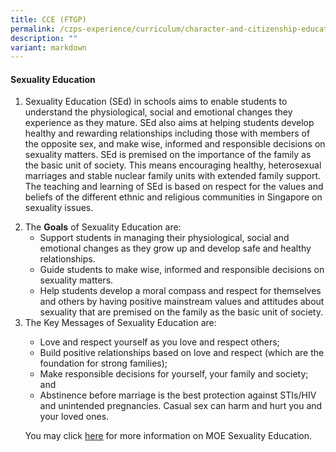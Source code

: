 ```yaml
---
title: CCE (FTGP)
permalink: /czps-experience/curriculum/character-and-citizenship-education/cce-ftgp/
description: ""
variant: markdown
---
```

<h4><strong>Sexuality Education</strong></h4>
<ol>
<li><p>Sexuality Education (SEd) in schools aims to enable students to understand the physiological, social and emotional changes they experience as they mature. SEd also aims at helping students develop healthy and rewarding relationships including those with members of the opposite sex, and make wise, informed and responsible decisions on sexuality matters. SEd is premised on the importance of the family as the basic unit of society. This means encouraging healthy, heterosexual marriages and stable nuclear family units with extended family support. The teaching and learning of SEd is based on respect for the values and beliefs of the different ethnic and religious communities in Singapore on sexuality issues. &nbsp;</p>

</li><li>The <strong>Goals</strong> of Sexuality Education are:
<ul>
<li>Support students in managing their physiological, social and emotional changes as they grow up and develop safe and healthy relationships.</li>
<li>Guide students to make wise, informed and responsible decisions on sexuality matters. </li>
<li>Help students develop a moral compass and respect for themselves and others by having positive mainstream values and attitudes about sexuality that are premised on the family as the basic unit of society. </li></ul>
</li><li> The Key Messages of Sexuality Education are:</li>
<ul>
<li>Love and respect yourself as you love and respect others;</li>
<li>Build positive relationships based on love and respect (which are the foundation for strong families);</li>
<li>Make responsible decisions for yourself, your family and society; and</li>
<li>Abstinence before marriage is the best protection against STIs/HIV and unintended pregnancies. Casual sex can harm and hurt you and your loved ones.</li></ul>
		

<p>You may click <a href="https://go.gov.sg/moe-sexuality-education" target="">here</a> for more information on MOE Sexuality Education.</p></ol>